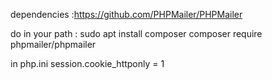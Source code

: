 dependencies :https://github.com/PHPMailer/PHPMailer

 do in your path :
sudo apt install composer
 composer require phpmailer/phpmailer


in php.ini
session.cookie_httponly = 1
